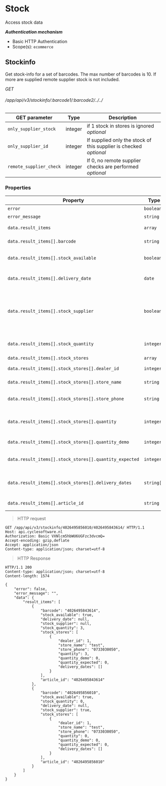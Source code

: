 # Stock #

Access stock data

***Authentication mechanism***

- Basic HTTP Authentication
- Scope(s): `ecommerce`

## Stockinfo ##

Get stock-info for a set of barcodes. The max number of barcodes is 10. If more are supplied remote supplier stock is not included.

<div class="api-endpoint">
	<div class="endpoint-data">
		<i class="label label-post">GET</i>
		<h6>/app/api/v3/stockinfo/:barcode1/:barcode2/../../</h6>
	</div>
</div>


| GET parameter               | Type      | Description                                                                                                          |
|-------------------------|-----------|----------------------------------------------------------------------------------------------------------------------|
|`only_supplier_stock`                  | integer    | if 1 stock in stores is ignored <i class="label label-info">optional</i>                                                                                                          |
|`only_supplier_id`                  | integer    | If supplied only the stock of this supplier is checked <i class="label label-info">optional</i>                                                                                                          |
|`remote_supplier_check`                  | integer    | If 0, no remote supplier checks are performed <i class="label label-info">optional</i>                                                                                                          |

### Properties ###

| Property                                             | Type              | Nullable        | Description                  |
| ---------------------------------------------------- | ----------------- | --------------- | ---------------------------- |
| `error`                                                | `boolean` | `false` | e.g. `false`         |
| `error_message`                                        | `string`  | `false` | e.g. ``              |
| `data.result_items`                                    | `array`   | `false` | array of result objects                             |
| `data.result_items[].barcode`                          | `string`  | `false` | e.g. `4026495856010` |
| `data.result_items[].stock_available`                  | `boolean` | `false` | overall stock status for article          |
| `data.result_items[].delivery_date`                    | `date`    | `true`  | expected delivery date from supplier                             |
| `data.result_items[].stock_supplier`                   | `boolean` | `true` | `true` if supplier has stock, `false` if supplier has no stock, `null` if not checked         |
| `data.result_items[].stock_quantity`                   | `integer` | `false` | quantity available in stores             |
| `data.result_items[].stock_stores`                     | `array`   | `false` | info per store                             |
| `data.result_items[].stock_stores[].dealer_id`         | `integer` | `false` | store number `1`             |
| `data.result_items[].stock_stores[].store_name`        | `string`  | `false` | Name of the store `test`          |
| `data.result_items[].stock_stores[].store_phone`       | `string`  | `false` | Phone of the store `0733030050`    |
| `data.result_items[].stock_stores[].quantity`          | `integer` | `false` | quantity available including demo `0`             |
| `data.result_items[].stock_stores[].quantity_demo`     | `integer` | `false` | Quantity of demo models             |
| `data.result_items[].stock_stores[].quantity_expected` | `integer` | `false` | Quantity expected from supplier             |
| `data.result_items[].stock_stores[].delivery_dates`    | `string[]`   | `false` | Delivery dates expected from supplier                             |
| `data.result_items[].article_id`                       | `string`  | `false` | Article ID in request url |

> HTTP request

```http
GET /app/api/v3/stockinfo/4026495856010/4026495843614/ HTTP/1.1
Host: api.cyclesoftware.nl
Authorization: Basic VXNlcm5hbWU6UGFzc3dvcmQ=
Accept-encoding: gzip,deflate
Accept: application/json
Content-type: application/json; charset=utf-8
```

> HTTP Response

```http
HTTP/1.1 200 
Content-type: application/json; charset=utf-8
Content-length: 1574

{
    "error": false,
    "error_message": "",
    "data": {
        "result_items": [
            {
                "barcode": "4026495843614",
                "stock_available": true,
                "delivery_date": null,
                "stock_supplier": null,
                "stock_quantity": 3,
                "stock_stores": [
                    {
                        "dealer_id": 1,
                        "store_name": "test",
                        "store_phone": "0733030050",
                        "quantity": 3,
                        "quantity_demo": 0,
                        "quantity_expected": 0,
                        "delivery_dates": []
                    }
                ],
                "article_id": "4026495843614"
            },
            {
                "barcode": "4026495856010",
                "stock_available": true,
                "stock_quantity": 0,
                "delivery_date": null,
                "stock_supplier": true,
                "stock_stores": [
                    {
                        "dealer_id": 1,
                        "store_name": "test",
                        "store_phone": "0733030050",
                        "quantity": 0,
                        "quantity_demo": 0,
                        "quantity_expected": 0,
                        "delivery_dates": []
                    }
                ],
                "article_id": "4026495856010"
            }
        ]
    }
}
```
